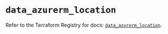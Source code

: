 # `data_azurerm_location`

Refer to the Terraform Registry for docs: [`data_azurerm_location`](https://registry.terraform.io/providers/hashicorp/azurerm/4.0.1/docs/data-sources/location).
